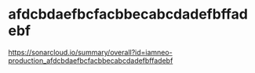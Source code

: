 # afdcbdaefbcfacbbecabcdadefbffadebf
https://sonarcloud.io/summary/overall?id=iamneo-production_afdcbdaefbcfacbbecabcdadefbffadebf
